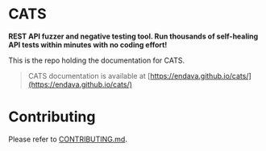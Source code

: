 # CATS
**REST API fuzzer and negative testing tool. Run thousands of self-healing API tests within minutes with no coding effort!**

This is the repo holding the documentation for CATS.

> CATS documentation is available at [https://endava.github.io/cats/](https://endava.github.io/cats/)

# Contributing
Please refer to [CONTRIBUTING.md](CONTRIBUTING.md). 
